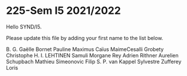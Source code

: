 # 225-Sem I5 2021/2022

Hello SYND/I5.

Please update this file by adding
your first name to the list below.

B. G. Gaëlle
Bornet Pauline
Maximus Caïus
MaimeCesalli
Grobety Christophe
H. I.
LEHTINEN Samuli
Morgane
Rey Adrien
Rithner Aurelien
Schupbach Mathieu
Simeonovic Filip
S. P.
van Kappel Sylvestre
Zufferey Loris
